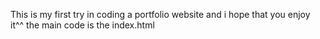 This is my first try in coding a portfolio website and i hope that you enjoy it^^ 
the main code is the index.html
